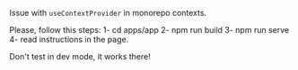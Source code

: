 Issue with `useContextProvider` in monorepo contexts.

Please, follow this steps:
1- cd apps/app
2- npm run build
3- npm run serve
4- read instructions in the page.

Don't test in dev mode, it works there!
